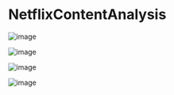 # NetflixContentAnalysis

![image](https://github.com/user-attachments/assets/b0988ea5-68a6-417d-a00d-fa6b42cf9bb1)


![image](https://github.com/user-attachments/assets/69614d48-69f0-41cc-abd7-df77e9f73c06)


![image](https://github.com/user-attachments/assets/9167fc43-f5e3-49f5-93c6-b43bb6ddf51a)


![image](https://github.com/user-attachments/assets/c730ff24-6a06-4147-9ede-62c82add223e)




